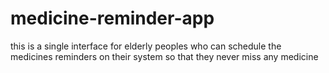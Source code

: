 # medicine-reminder-app
this is a single interface for elderly peoples who can schedule the medicines reminders on their system so that they never miss any medicine
